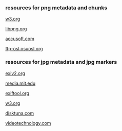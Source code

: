 
### resources for png metadata and chunks

[w3.org](https://www.w3.org/TR/PNG-Chunks.html) <br>

[libpng.org](http://www.libpng.org/pub/png/spec/1.2/PNG-Chunks.html) <br>

[accusoft.com](https://help.accusoft.com/ImageGear/v18.2/Windows/ActiveX/IGAX-10-56.html) <br> 

[ftp-osl.osuosl.org](https://ftp-osl.osuosl.org/pub/libpng/documents/pngext-1.5.0.html) <br>


### resources for jpg metadata and jpg markers

[exiv2.org](exiv2.org/tags.html) <br>

[media.mit.edu](www.media.mit.edu/pia/Research/deepview/exif.html) <br>

[exiftool.org](exiftool.org/TagNames/EXIF.html) <br>

[w3.org](w3.org/Graphics/JPEG/jfif3.pdf) <br>

[disktuna.com](disktuna.com/list-of-jpeg-markers/) <br>

[videotechnology.com](videotechnology.com/jpeg/j1.html) <br>

